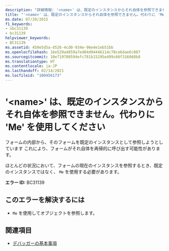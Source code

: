 ```yaml
---
description: "詳細情報: '<name>' は、既定のインスタンスからそれ自体を参照できません。代わりに 'Me' を使用してください"
title: "'<name>' は、既定のインスタンスからそれ自体を参照できません。代わりに 'Me' を使用してください"
ms.date: 07/20/2015
f1_keywords:
- vbc31139
- bc31139
helpviewer_keywords:
- BC31139
ms.assetid: 459e5d5a-d526-4cd0-934e-96e4e1eb51bb
ms.openlocfilehash: 16e529a4859a7ed04d94446114c78ce6dae6c807
ms.sourcegitcommit: 10e719780594efc781b15295e499c66f316068b8
ms.translationtype: HT
ms.contentlocale: ja-JP
ms.lasthandoff: 02/14/2021
ms.locfileid: "100456173"
---
```

# <a name="name-cannot-refer-to-itself-through-its-default-instance-use-me-instead"></a>'\<name>' は、既定のインスタンスからそれ自体を参照できません。代わりに 'Me' を使用してください

フォームの内部から、そのフォームを既定のインスタンスとして参照しようとしています これにより、フォームがそれ自体を再帰的に呼び出す可能性があります。  
  
 ほとんどの状況において、フォームの現在のインスタンスを参照するとき、既定のインスタンスではなく、 `Me` を使用する必要があります。  
  
 **エラー ID:** BC31139  
  
## <a name="to-correct-this-error"></a>このエラーを解決するには  
  
- `Me` を使用してオブジェクトを参照します。  
  
## <a name="see-also"></a>関連項目

- [デバッガーの基本事項](/visualstudio/debugger/debugger-feature-tour)
